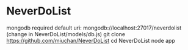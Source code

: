 # NeverDoList
mongodb required
default uri: mongodb://localhost:27017/neverdolist (change in NeverDoList/models/db.js)
git clone https://github.com/miuchan/NeverDoList
cd NeverDoList
node app
